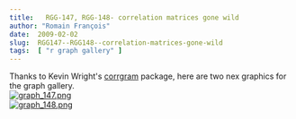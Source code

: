 ```yaml
---
title:   RGG-147, RGG-148- correlation matrices gone wild
author: "Romain François"
date:  2009-02-02
slug:  RGG147--RGG148--correlation-matrices-gone-wild
tags:  [ "r graph gallery" ]
---
```

<div class="post-content">Thanks to Kevin Wright's <a href="http://cran.r-project.org/web/packages/corrgram/index.html">corrgram</a> package, here are two nex graphics for the graph gallery.

<a href="http://addictedtor.free.fr/graphiques/RGraphGallery.php?graph=147">
<img src="/public/posts/graphgallery/graph_147_m.jpg" alt="graph_147.png" style="margin: 0 auto; display: block;" title="graph_147.png, fév. 2009"></a>

<a href="http://addictedtor.free.fr/graphiques/RGraphGallery.php?graph=148">
<img src="/public/posts/graphgallery/graph_148_m.jpg" alt="graph_148.png" style="margin: 0 auto; display: block;" title="graph_148.png, fév. 2009"></a>
</div>
